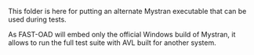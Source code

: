 This folder is here for putting an alternate Mystran executable that can be used during tests.

As FAST-OAD will embed only the official Windows build of Mystran, it allows to run the full test suite with AVL built 
for another system.
